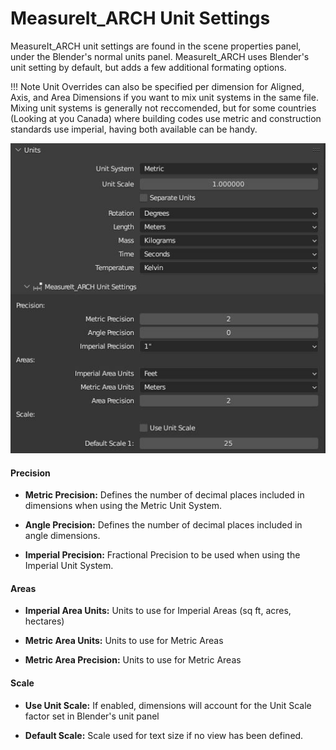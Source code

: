# MeasureIt_ARCH Unit Settings

MeasureIt_ARCH unit settings are found in the scene properties panel, under the Blender's normal units panel. MeasureIt_ARCH uses Blender's unit setting by default, but adds a few additional formating options.

!!! Note
    Unit Overrides can also be specified per dimension for Aligned, Axis, and Area Dimensions if you want to mix unit systems in the same file. Mixing unit systems is generally not reccomended, but for some countries (Looking at you Canada) where building codes use metric and construction standards use imperial, having both available can be handy.

![image](images/__ui-units.jpg)


#### Precision

* __Metric Precision:__ Defines the number of decimal places included in dimensions when using the Metric Unit System.

* __Angle Precision:__ Defines the number of decimal places included in angle dimensions.

* __Imperial Precision:__ Fractional Precision to be used when using the Imperial Unit System.


#### Areas

* __Imperial Area Units:__ Units to use for Imperial Areas (sq ft, acres, hectares)

* __Metric Area Units:__ Units to use for Metric Areas

* __Metric Area Precision:__ Units to use for Metric Areas

#### Scale

* __Use Unit Scale:__ If enabled, dimensions will account for the Unit Scale factor set in Blender's unit panel

* __Default Scale:__ Scale used for text size if no view has been defined.